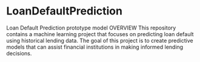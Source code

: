 # LoanDefaultPrediction
Loan Default Prediction prototype model
OVERVIEW
This repository contains a machine learning project that focuses on predicting loan default using historical lending data. The goal of this project is to create predictive models that can assist financial institutions in making informed lending decisions.
